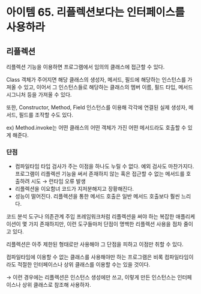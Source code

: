 # 아이템 65. 리플렉션보다는 인터페이스를 사용하라

## 리플렉션

리플렉션 기능을 이용하면 프로그램에서 임의의 클래스에 접근할 수 있다.

Class 객체가 주어지면 해당 클래스의 생성자, 메서드, 필드에 해당하는 인스턴스를 가져올 수 있고, 이어서 그 인스턴스들로 해당하는 클래스의 멤버 이름, 필드 타입, 메서드 시그니처 등을 가져올 수 있다.

또한, Constructor, Method, Field 인스턴스를 이용해 각각에 연결된 실제 생성자, 메서드, 필드를 조작할 수도 있다.

ex) Method.invoke는 어떤 클래스의 어떤 객체가 가진 어떤 메서드라도 호출할 수 있게 해준다.

### 단점

- 컴파일타임 타입 검사가 주는 이점을 하나도 누릴 수 없다. 예외 검사도 마찬가지다.
  프로그램이 리플렉션 기능을 써서 존재하지 않는 혹은 접근할 수 없는 메서드를 호출하려 시도 → 런타임 오류 발생
- 리플렉션을 이요함녀 코드가 지저분해지고 장황해진다.
- 성능이 떨어진다.
  리플렉션을 통한 메서드 호출은 일반 메서드 호출보다 훨씬 느리다.

코드 분석 도구나 의존관계 주입 프레임워크처럼 리플렉션을 써야 하는 복잡한 애플리케이션이 몇 가지 존재하지만, 이런 도구들마저 단점이 명백한 리플렉션 사용을 점차 줄이고 있다.

리플렉션은 아주 제한된 형태로만 사용해야 그 단점을 피하고 이점만 취할 수 있다.

컴파일타임에 이용할 수 없는 클래스를 사용해야만 하는 프로그램은 비록 컴파일타임이라도 적절한 인터페이스나 상위 클래스를 이용할 수는 있을 것이다.

→ 이런 경우에는 리플렉션은 인스턴스 생성에만 쓰고, 이렇게 만든 인스턴스는 인터페이스나 상위 클래스로 참조해 사용하자.
